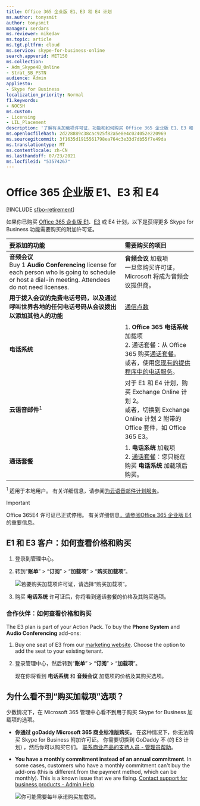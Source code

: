 ```yaml
---
title: Office 365 企业版 E1、E3 和 E4 计划
ms.author: tonysmit
author: tonysmit
manager: serdars
ms.reviewer: mikedav
ms.topic: article
ms.tgt.pltfrm: cloud
ms.service: skype-for-business-online
search.appverid: MET150
ms.collection:
- Adm_Skype4B_Online
- Strat_SB_PSTN
audience: Admin
appliesto:
- Skype for Business
localization_priority: Normal
f1.keywords:
- NOCSH
ms.custom:
- Licensing
- LIL_Placement
description: '了解有关加载项许可证、功能和如何购买 Office 365 企业版 E1、E3 和 E4 计划。 '
ms.openlocfilehash: 2d228889c38cac925f82a5e8e4c024052e220969
ms.sourcegitcommit: 3f1635d1915561798ea764c3e33d7db55f7e49da
ms.translationtype: MT
ms.contentlocale: zh-CN
ms.lasthandoff: 07/23/2021
ms.locfileid: "53574267"
---
```

# <a name="office-365-enterprise-e1-e3-and-e4"></a>Office 365 企业版 E1、E3 和 E4

[!INCLUDE [sfbo-retirement](../../../Hub/includes/sfbo-retirement.md)]

如果你已购买 [Office 365 企业版 E1](https://products.office.com/business/office-365-enterprise-e1-business-software)、[E3](https://products.office.com/business/office-365-enterprise-e3-business-software) 或 E4 计划，以下是获得更多 Skype for Business 功能需要购买的附加许可证。

| 要添加的功能 | 需要购买的项目 |
|:-----|:-----|
|**音频会议** <br/> Buy 1 **Audio Conferencing** license for each person who is going to schedule or host a dial-in meeting. Attendees do not need licenses.  |**音频会议** 加载项 <br/>一旦您购买许可证，Microsoft 将成为音频会议提供商。 |
|**用于拨入会议的免费电话号码，以及通过呼叫世界各地的任何电话号码从会议拨出以添加其他人的功能** |[通信点数](/microsoftteams/add-funds-and-manage-communications-credits)|
|**电话系统** |1. **Office 365 电话系统** 加载项 <br/> 2. 通话套餐：从 Office 365 购买[通话套餐](/MicrosoftTeams/calling-plans-for-office-365)。 <br/>  或者，使用[您现有的提供程序中的电话服务](../../skype-for-business-and-microsoft-teams-add-on-licensing/skype-for-business-and-microsoft-teams-add-on-licensing.md#bkmk_existing)。  |
|**云语音邮件**<sup>1</sup> |对于 E1 和 E4 计划，购买 Exchange Online 计划 2。 <br/>或者，切换到 Exchange Online 计划 2 附带的 Office 套件，如 Office 365 E3。 |
|**通话套餐** |1. **电话系统** 加载项 <br/> 2. [通话套餐](/MicrosoftTeams/calling-plans-for-office-365)：您只能在购买 **电话系统** 加载项后购买。 |

<sup>1</sup> 适用于本地用户。 有关详细信息，请参阅[为云语音邮件计划服务](/skypeforbusiness/hybrid/plan-cloud-voicemail)。
   
> [!IMPORTANT]
> Office 365E4 许可证已正式停用。 有关详细信息[，请参阅Office 365 企业版 E4](https://support.office.com/article/important-information-for-office-365-enterprise-e4-customers-f9572348-43a2-43fa-a3d8-3b6c9c042147)的重要信息。
  
## <a name="e1-and-e3-customers-how-to-see-prices-and-buy"></a>E1 和 E3 客户：如何查看价格和购买
<a name="bkmk_buypremium"> </a>

1. 登录到管理中心。

2. 转到“**账单**” > “**订阅**” > “**加载项**” > “**购买加载项**”。

   ![若要购买加载项许可证，请选择“购买加载项”。](../../images/fc4d7506-4ee9-4e39-be54-0622edffb77a.png)

3. 购买 **电话系统** 许可证后，你将看到通话套餐的价格及其购买选项。

### <a name="partners-how-to-see-prices-and-buy"></a>合作伙伴：如何查看价格和购买
<a name="bkmk_partners"> </a>

The E3 plan is part of your Action Pack. To buy the **Phone System** and **Audio Conferencing** add-ons:

1. Buy one seat of E3 from our [marketing website](https://go.microsoft.com/fwlink/?LinkId=24393). Choose the option to add the seat to your existing tenant.

2. 登录管理中心，然后转到“**账单**” > “**订阅**” > “**加载项**”。

    现在你将看到 **电话系统** 和 **音频会议** 加载项的价格及其购买选项。

## <a name="why-dont-i-see-the-option-to-buy-add-ons"></a>为什么看不到“购买加载项”选项？
<a name="bkmk_how"> </a>

少数情况下，在 Microsoft 365 管理中心看不到用于购买 Skype for Business 加载项的选项。

- **你通过 goDaddy Microsoft 365 商业标准版购买。** 在这种情况下，你无法购买 Skype for Business 附加许可证。 你需要切换到 GoDaddy 不 (的 E3 计划) ，然后你可以购买它们。 [联系商业产品的支持人员 - 管理员帮助](https://support.office.com/article/32a17ca7-6fa0-4870-8a8d-e25ba4ccfd4b)。

- **You have a monthly commitment instead of an annual commitment**. In some cases, customers who have a monthly commitment can't buy the add-ons (this is different from the payment method, which can be monthly). This is a known issue that we are fixing. [Contact support for business products - Admin Help](https://support.office.com/article/32a17ca7-6fa0-4870-8a8d-e25ba4ccfd4b).

    ![你可能需要每年承诺购买加载项。](../../images/164579c2-f4df-4ae0-bd1d-bff12addb500.png)
